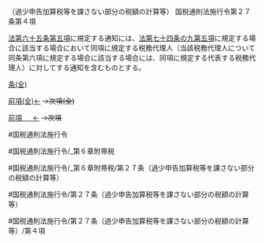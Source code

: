 （過少申告加算税等を課さない部分の税額の計算等）
国税通則法施行令第２７条第４項

[法第六十五条第五項](国税通則法＿＿＿＿＿第６５条第５項)に規定する通知には、[法第七十四条の九第五項](国税通則法＿＿＿＿＿第７４条の９第５項)に規定する場合に該当する場合において同項に規定する税務代理人（当該税務代理人について同条第六項に規定する場合に該当する場合には、同項に規定する代表する税務代理人）に対してする通知を含むものとする。

[条(全)](国税通則法施行＿令＿第２７条_.md)

[前項(全)←](国税通則法施行＿令＿第２７条第３項_.md)  ~~→次項(全)~~

[前項 　 ←](国税通則法施行＿令＿第２７条第３項.md)  ~~→次項~~



#国税通則法施行令

#国税通則法施行令/_第６章附帯税

#国税通則法施行令/_第６章附帯税/第２７条（過少申告加算税等を課さない部分の税額の計算等）

#国税通則法施行令/第２７条（過少申告加算税等を課さない部分の税額の計算等）

#国税通則法施行令/第２７条（過少申告加算税等を課さない部分の税額の計算等）/第４項

